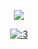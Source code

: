 <p align="center">
  <img src="https://files.catbox.moe/mthu8t.png" />
</p>

<p align="center" 

[![:3](https://files.catbox.moe/7lz1f2.png)](https://rentry.co/tianhe) 

